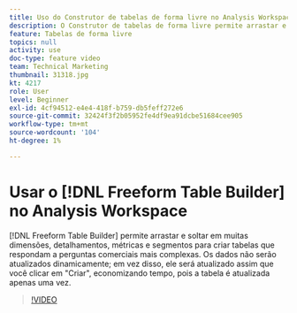 ```yaml
---
title: Uso do Construtor de tabelas de forma livre no Analysis Workspace
description: O Construtor de tabelas de forma livre permite arrastar e soltar em muitas dimensões, detalhamentos, métricas e segmentos para criar tabelas que respondam a perguntas comerciais mais complexas. Os dados não serão atualizados dinamicamente; em vez disso, ele será atualizado assim que você clicar em "Criar", economizando tempo, pois a tabela é atualizada apenas uma vez.
feature: Tabelas de forma livre
topics: null
activity: use
doc-type: feature video
team: Technical Marketing
thumbnail: 31318.jpg
kt: 4217
role: User
level: Beginner
exl-id: 4cf94512-e4e4-418f-b759-db5feff272e6
source-git-commit: 32424f3f2b05952fe4df9ea91dcbe51684cee905
workflow-type: tm+mt
source-wordcount: '104'
ht-degree: 1%

---
```


# Usar o [!DNL Freeform Table Builder] no Analysis Workspace

[!DNL Freeform Table Builder] permite arrastar e soltar em muitas dimensões, detalhamentos, métricas e segmentos para criar tabelas que respondam a perguntas comerciais mais complexas. Os dados não serão atualizados dinamicamente; em vez disso, ele será atualizado assim que você clicar em &quot;Criar&quot;, economizando tempo, pois a tabela é atualizada apenas uma vez.

>[!VIDEO](https://video.tv.adobe.com/v/31318/?quality=12)
